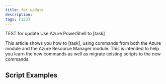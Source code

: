 ```yaml
---
title: for update
description:
tags: [123]
---
```

TEST for update
Use Azure PowerShell to [task] 

This article shows you how to [task], using commands from both the Azure module and the Azure Resource Manager module. This is intended to help you learn the new commands as well as migrate existing scripts to the new commands.

## Script  Examples
